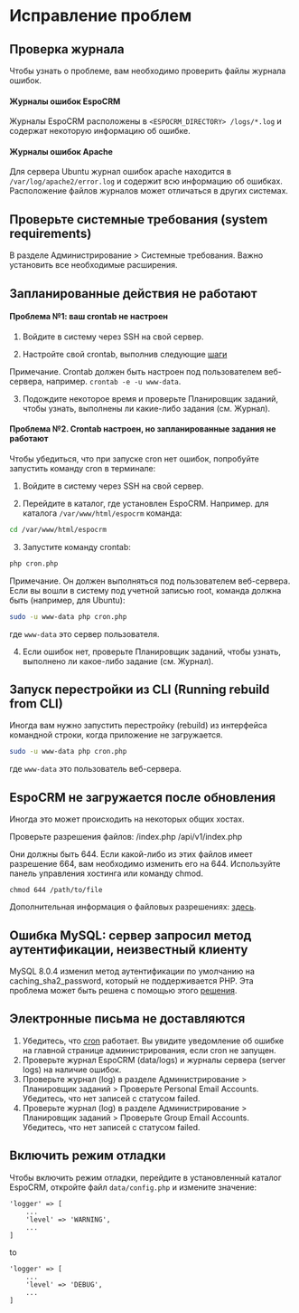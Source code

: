 # Исправление проблем

## Проверка журнала

Чтобы узнать о проблеме, вам необходимо проверить файлы журнала ошибок.

#### Журналы ошибок EspoCRM

Журналы EspoCRM расположены в `<ESPOCRM_DIRECTORY> /logs/*.log` и содержат некоторую информацию об ошибке.

#### Журналы ошибок Apache

Для сервера Ubuntu журнал ошибок apache находится в `/var/log/apache2/error.log` и содержит всю информацию об ошибках. Расположение файлов журналов может отличаться в других системах.
## Проверьте системные требования (system requirements)

В разделе Администрирование > Системные требования. Важно установить все необходимые расширения.

## Запланированные действия не работают

#### Проблема №1: ваш crontab не настроен

1. Войдите в систему через SSH на свой сервер.

2. Настройте свой crontab, выполнив следующие [шаги](server-configuration.md#user-content-настройка-crontab)

Примечание. Crontab должен быть настроен под пользователем веб-сервера, например. `crontab -e -u www-data`.

3. Подождите некоторое время и проверьте Планировщик заданий, чтобы узнать, выполнены ли какие-либо задания (см. Журнал).

#### Проблема №2. Crontab настроен, но запланированные задания не работают

Чтобы убедиться, что при запуске cron нет ошибок, попробуйте запустить команду cron в терминале:

1. Войдите в систему через SSH на свой сервер.

2. Перейдите в каталог, где установлен EspoCRM. Например. для каталога `/var/www/html/espocrm` команда:

```bash
cd /var/www/html/espocrm
```

3. Запустите команду crontab:

```bash
php cron.php
```

Примечание. Он должен выполняться под пользователем веб-сервера. Если вы вошли в систему под учетной записью root, команда должна быть (например, для Ubuntu):

```bash
sudo -u www-data php cron.php
```

где `www-data` это сервер пользователя.

4. Если ошибок нет, проверьте Планировщик заданий, чтобы узнать, выполнено ли какое-либо задание (см. Журнал).

## Запуск перестройки из CLI (Running rebuild from CLI)

Иногда вам нужно запустить перестройку (rebuild) из интерфейса командной строки, когда приложение не загружается.

```bash
sudo -u www-data php cron.php
```

где `www-data` это пользователь веб-сервера.

## EspoCRM не загружается после обновления

Иногда это может происходить на некоторых общих хостах.

Проверьте разрешения файлов: /index.php /api/v1/index.php

Они должны быть 644. Если какой-либо из этих файлов имеет разрешение 664, вам необходимо изменить его на 644. Используйте панель управления хостинга или команду chmod.

```
chmod 644 /path/to/file
```
Дополнительная информация о файловых разрешениях: [здесь](server-configuration.md#user-content-требуемые-разрешения-для-систем-на-основе-unix).

## Ошибка MySQL: сервер запросил метод аутентификации, неизвестный клиенту

MySQL 8.0.4 изменил метод аутентификации по умолчанию на caching_sha2_password, который не поддерживается PHP. Эта проблема может быть решена с помощью этого [решения](server-configuration.md#user-content-поддержка-mysql-8).

## Электронные письма не доставляются

1. Убедитесь, что [cron](server-configuration.md#user-content-настройка-crontab) работает. Вы увидите уведомление об ошибке на главной странице администрирования, если cron не запущен.
2. Проверьте журнал EspoCRM (data/logs) и журналы сервера (server logs) на наличие ошибок.
3. Проверьте журнал (log) в разделе Администрирование > Планировщик заданий > Проверьте Personal Email Accounts. Убедитесь, что нет записей с статусом failed.
4. Проверьте журнал (log) в разделе Администрирование > Планировщик заданий > Проверьте Group Email Accounts. Убедитесь, что нет записей с статусом failed. 

## Включить режим отладки

Чтобы включить режим отладки, перейдите в установленный каталог EspoCRM, откройте файл `data/config.php` и измените значение:

```
'logger' => [
    ...
    'level' => 'WARNING',
    ...
]
```
to
```
'logger' => [
    ...
    'level' => 'DEBUG',
    ...
]
```
